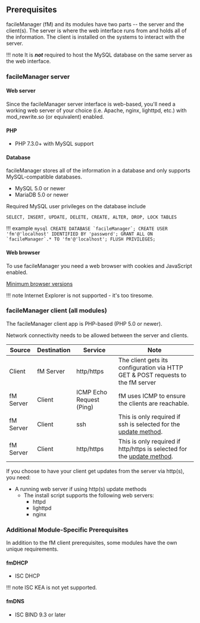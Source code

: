 ## Prerequisites
facileManager (fM) and its modules have two parts -- the server and the client(s). The server is where the web interface runs from and holds all of the information. The client is installed on the systems to interact with the server.

!!! note
    It is **_not_** required to host the MySQL database on the same server as the web interface.

### facileManager server

#### Web server

Since the facileManager server interface is web-based, you'll need a working web server of your choice (i.e. Apache, nginx, lighttpd, etc.) with mod_rewrite.so (or equivalent) enabled.

#### PHP

- PHP 7.3.0+ with MySQL support

#### Database

facileManager stores all of the information in a database and only supports MySQL-compatible databases.

- MySQL 5.0 or newer
- MariaDB 5.0 or newer

Required MySQL user privileges on the database include

    SELECT, INSERT, UPDATE, DELETE, CREATE, ALTER, DROP, LOCK TABLES

!!! example
    ``` mysql
    CREATE DATABASE `facileManager`;
    CREATE USER 'fm'@'localhost' IDENTIFIED BY 'password';
    GRANT ALL ON `facileManager`.* TO 'fm'@'localhost';
    FLUSH PRIVILEGES;
    ```

#### Web browser

To use facileManager you need a web browser with cookies and JavaScript enabled.

[Minimum browser versions](https://developer.mozilla.org/en-US/docs/Web/CSS/color_value/light-dark#browser_compatibility)

!!! note
    Internet Explorer is not supported - it's too tiresome.

### facileManager client (all modules)

The facileManager client app is PHP-based (PHP 5.0 or newer).

Network connectivity needs to be allowed between the server and clients.

| Source | Destination | Service | Note |
|--------|-------------|---------|------|
| Client | fM Server | http/https | The client gets its configuration via HTTP GET & POST requests to the fM server |
| fM Server | Client | ICMP Echo Request (Ping) | fM uses ICMP to ensure the clients are reachable. |
| fM Server | Client | ssh | This is only required if ssh is selected for the [update method](basic-install.md#client-update-method). |
| fM Server | Client | http/https | This is only required if http/https is selected for the [update method](basic-install.md#client-update-method). |

If you choose to have your client get updates from the server via http(s), you need:

- A running web server if using http(s) update methods
    - The install script supports the following web servers:
        - httpd
        - lighttpd
        - nginx

### Additional Module-Specific Prerequisites

In addition to the fM client prerequisites, some modules have the own unique requirements.

#### fmDHCP

- ISC DHCP

!!! note
    ISC KEA is not yet supported.

#### fmDNS

- ISC BIND 9.3 or later